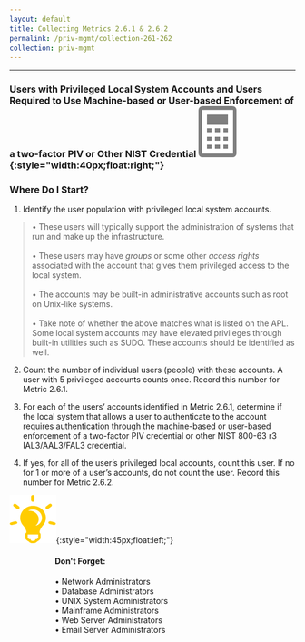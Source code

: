 ```yaml
---
layout: default
title: Collecting Metrics 2.6.1 & 2.6.2
permalink: /priv-mgmt/collection-261-262
collection: priv-mgmt
---
```

---
### Users with Privileged Local System Accounts and Users Required to Use Machine-based or User-based Enforcement of a two-factor PIV or Other NIST Credential  ![calc logo](../img/calc.png){:style="width:40px;float:right;"}
### Where Do I Start?

1. Identify the user population with privileged local system accounts.
  >• These users will typically support the administration of systems that run and make up the infrastructure. <br><br>
  >• These users may have <i>groups</i> or some other <i>access rights</i> associated with the account that gives them privileged access to the local system.<br><br>
  >• The accounts may be built-in administrative accounts such as root on Unix-like systems.<br><br>
  >• Take note of whether the above matches what is listed on the APL. Some local system accounts may have elevated privileges through built-in utilities such as SUDO. These accounts should be identified as well.

2. Count the number of individual users (people) with these accounts. A user with 5 privileged accounts counts once. Record this number for Metric 2.6.1.

3. For each of the users’ accounts identified in Metric 2.6.1, determine if the local system that allows a user to authenticate to the account requires authentication through the machine-based or user-based enforcement of a two-factor PIV credential or other NIST 800-63 r3 IAL3/AAL3/FAL3 credential.

4. If yes, for all of the user’s privileged local accounts, count this user. If no for 1 or more of a user’s accounts, do not count the user. Record this number for Metric 2.6.2.

![light bulb logo](../img/aha.png){:style="width:45px;float:left;"}
<style>
div .usa-alert {background-color: #e1f3f8;}
div .usa-alert-text {
padding-left: 5rem;
horizontal-align: right; }
  </style>
  <div class="usa-alert">
  <div class="usa-alert-text">
  <p class="usa-alert-text"><H4>Don't Forget:</H4>
•  Network Administrators
<br>•  Database Administrators
<br>•  UNIX System Administrators
<br>•  Mainframe Administrators
<br>•  Web Server Administrators
<br>•  Email Server Administrators</p>
</div>
</div>
